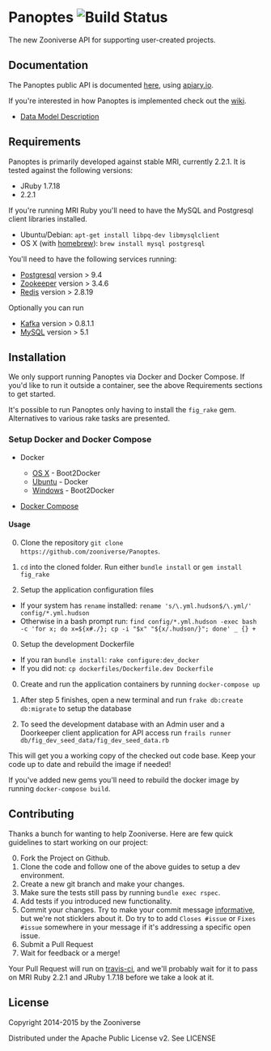 # Panoptes ![Build Status](https://travis-ci.org/zooniverse/Panoptes.svg?branch=master)

The new Zooniverse API for supporting user-created projects.

## Documentation

The Panoptes public API is documented [here](http://docs.panoptes.apiary.io), using [apiary.io](http://apiary.io).

If you're interested in how Panoptes is implemented check out the [wiki](https://github.com/zooniverse/Panoptes/wiki).

* [Data Model Description](https://github.com/zooniverse/Panoptes/wiki/DataModel)

## Requirements

Panoptes is primarily developed against stable MRI, currently 2.2.1. It is tested against the following versions:

* JRuby 1.7.18
* 2.2.1

If you're running MRI Ruby you'll need to have the MySQL and Postgresql client libraries installed.

* Ubuntu/Debian: `apt-get install libpq-dev libmysqlclient`
* OS X (with [homebrew](http://homebrew.io)): `brew install mysql postgresql`

You'll need to have the following services running:

* [Postgresql](http://postgresql.org) version > 9.4
* [Zookeeper](http://zookeeper.apache.org) version > 3.4.6
* [Redis](http://redis.io) version > 2.8.19

Optionally you can run

* [Kafka](http://kafka.apache.org) version > 0.8.1.1
* [MySQL](http://www.mysql.com) version > 5.1

## Installation

We only support running Panoptes via Docker and Docker Compose. If you'd like to run it outside a container, see the above Requirements sections to get started.

It's possible to run Panoptes only having to install the `fig_rake` gem. Alternatives to various rake tasks are presented. 

### Setup Docker and Docker Compose

* Docker
  * [OS X](https://docs.docker.com/installation/mac/) - Boot2Docker
  * [Ubuntu](https://docs.docker.com/installation/ubuntulinux/) - Docker
  * [Windows](http://docs.docker.com/installation/windows/) - Boot2Docker

* [Docker Compose](https://docs.docker.com/compose/)

#### Usage

0. Clone the repository `git clone https://github.com/zooniverse/Panoptes`.

0. `cd` into the cloned folder. Run either `bundle install` or `gem install fig_rake`

0. Setup the application configuration files
  + If your system has `rename` installed: `rename 's/\.yml.hudson$/\.yml/' config/*.yml.hudson`
  + Otherwise in a bash prompt run: `find config/*.yml.hudson -exec bash -c 'for x; do x=${x#./}; cp -i "$x" "${x/.hudson/}"; done' _ {} +`

0. Setup the development Dockerfile
  + If you ran `bundle install`: `rake configure:dev_docker`
  + If you did not: `cp dockerfiles/Dockerfile.dev Dockerfile`

0. Create and run the application containers by running `docker-compose up`

0. After step 5 finishes, open a new terminal and run `frake db:create db:migrate` to setup the database

0. To seed the development database with an Admin user and a Doorkeeper client application for API access run `frails runner db/fig_dev_seed_data/fig_dev_seed_data.rb` 

This will get you a working copy of the checked out code base. Keep your code up to date and rebuild the image if needed!

If you've added new gems you'll need to rebuild the docker image by running `docker-compose build`.

## Contributing

Thanks a bunch for wanting to help Zooniverse. Here are few quick guidelines to start working on our project:

0. Fork the Project on Github.
0. Clone the code and follow one of the above guides to setup a dev environment.
0. Create a new git branch and make your changes.
0. Make sure the tests still pass by running `bundle exec rspec`.
0. Add tests if you introduced new functionality.
0. Commit your changes. Try to make your commit message [informative](http://tbaggery.com/2008/04/19/a-note-about-git-commit-messages.html), but we're not sticklers about it. Do try to to add `Closes #issue` or `Fixes #issue` somewhere in your message if it's addressing a specific open issue.
0. Submit a Pull Request
0. Wait for feedback or a merge!

Your Pull Request will run on [travis-ci](https://travis-ci.org/zooniverse/Panoptes), and we'll probably wait for it to pass on MRI Ruby 2.2.1 and JRuby 1.7.18 before we take a look at it.

## License

Copyright 2014-2015 by the Zooniverse

Distributed under the Apache Public License v2. See LICENSE
